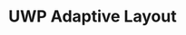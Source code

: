 ---
title: UWP Adaptive Layout
tags: UWP
links:
- [Adaptive layouts with visual states and state triggers,https://docs.microsoft.com/en-us/windows/apps/design/layout/layouts-with-xaml#adaptive-layouts-with-visual-states-and-state-triggers]
- ["StackOverflow: How do I reference a StaticResource in code-behind?",https://stackoverflow.com/questions/31166428/how-do-i-reference-a-staticresource-in-code-behind]
---